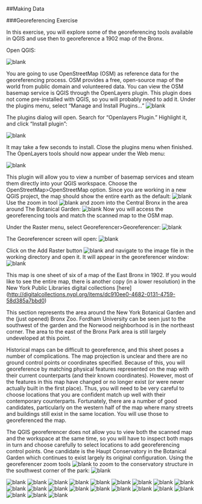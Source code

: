 ##Making Data

###Georeferencing Exercise

In this exercise, you will explore some of the georeferencing tools available in QGIS and use then to georeference a 1902 map of the Bronx.   

Open QGIS:

![blank](https://github.com/CenterForSpatialResearch/MappingForTheUrbanHumanities/blob/master/Tutorials/Images/MakingData01/GeoRef1.png)

You are going to use OpenStreetMap (OSM) as reference data for the georeferencing process.  OSM provides a free, open-source map of the world from public domain and volunteered data.   You can view the OSM basemap service is QGIS through the OpenLayers plugin.  This plugin does not come pre-installed with QGIS, so you will probably need to add it.  Under the plugins menu, select “Manage and Install Plugins…” 
![blank](https://github.com/CenterForSpatialResearch/MappingForTheUrbanHumanities/blob/master/Tutorials/Images/MakingData01/GeoRef2.png)

The plugins dialog will open.  Search for “Openlayers Plugin.”  Highlight it, and click “Install plugin”:

![blank](https://github.com/CenterForSpatialResearch/MappingForTheUrbanHumanities/blob/master/Tutorials/Images/MakingData01/GeoRef3.png)

It may take a few seconds to install.  Close the plugins menu when finished.  The OpenLayers tools should now appear under the Web menu: 

![blank](https://github.com/CenterForSpatialResearch/MappingForTheUrbanHumanities/blob/master/Tutorials/Images/MakingData01/GeoRef4.png)

This plugin will allow you to view a number of basemap services and steam them directly into your QGIS workspace.  Choose the OpenStreetMap>OpenStreetMap option.
Since you are working in a new QGIS project, the map should show the entire earth as the default: 
![blank](https://github.com/CenterForSpatialResearch/MappingForTheUrbanHumanities/blob/master/Tutorials/Images/MakingData01/GeoRef5.png)
Use the zoom in tool ![blank](https://github.com/CenterForSpatialResearch/MappingForTheUrbanHumanities/blob/master/Tutorials/Images/MakingData01/GeoRef6.png) and zoom into the Central Bronx in the area around The Botanical Garden:
![blank](https://github.com/CenterForSpatialResearch/MappingForTheUrbanHumanities/blob/master/Tutorials/Images/MakingData01/GeoRef7.png)
Now you will access the georeferencing tools and match the scanned map to the OSM map.  

Under the Raster menu, select Georeferencer>Georeferencer:
![blank](https://github.com/CenterForSpatialResearch/MappingForTheUrbanHumanities/blob/master/Tutorials/Images/MakingData01/GeoRef8.png)

The Georeferencer screen will open:
![blank](https://github.com/CenterForSpatialResearch/MappingForTheUrbanHumanities/blob/master/Tutorials/Images/MakingData01/GeoRef9.png)

Click on the Add Raster button ![blank](https://github.com/CenterForSpatialResearch/MappingForTheUrbanHumanities/blob/master/Tutorials/Images/MakingData01/GeoRef10a.png) and navigate to the image file in the working directory and open it.  It will appear in the georeferencer window:
![blank](https://github.com/CenterForSpatialResearch/MappingForTheUrbanHumanities/blob/master/Tutorials/Images/MakingData01/GeoRef10b.png)

This map is one sheet of six of a map of the East Bronx in 1902.  If you would like to see the entire map, there is another copy (in a lower resolution) in the New York Public Libraries digital collections [here] (http://digitalcollections.nypl.org/items/dc910ee0-4682-0131-4759-58d385a7bbd0)

This section represents the area around the New York Botanical Garden and the (just opened) Bronx Zoo. Fordham University can be seen just to the southwest of the garden and the Norwood neighborhood is in the northeast corner.  The area to the east of the Bronx Park area is still largely undeveloped at this point.  

Historical maps can be difficult to georeference, and this sheet poses a number of complications.  The map projection is unclear and there are no ground control points or coordinates specified.  Because of this, you will georeference by matching physical features represented on the map with their current counterparts (and their known coordinates).  However, most of the features in this map have changed or no longer exist (or were never actually built in the first place).  Thus, you will need to be very careful to choose locations that you are confident match up well with their contemporary counterparts.   Fortunately, there are a number of good candidates, particularly on the western half of the map where many streets and buildings still exist in the same location.  You will use those to georeferenced the map.

The QGIS georeferencer does not allow you to view both the scanned map and the workspace at the same time, so you will have to inspect both maps in turn and choose carefully to select locations to add georeferencing control points. 
One candidate is the Haupt Conservatory in the Botanical Garden which continues to exist largely its original configuration.  Using the georeferencer zoom tools ![blank](https://github.com/CenterForSpatialResearch/MappingForTheUrbanHumanities/blob/master/Tutorials/Images/MakingData01/GeoRef11.png) to zoom to the conservatory structure in the southwest corner of the park: ![blank](https://github.com/CenterForSpatialResearch/MappingForTheUrbanHumanities/blob/master/Tutorials/Images/MakingData01/GeoRef12.png)


![blank](https://github.com/CenterForSpatialResearch/MappingForTheUrbanHumanities/blob/master/Tutorials/Images/MakingData01/GeoRef13.png)
![blank](https://github.com/CenterForSpatialResearch/MappingForTheUrbanHumanities/blob/master/Tutorials/Images/MakingData01/GeoRef14.png)
![blank](https://github.com/CenterForSpatialResearch/MappingForTheUrbanHumanities/blob/master/Tutorials/Images/MakingData01/GeoRef15.png)
![blank](https://github.com/CenterForSpatialResearch/MappingForTheUrbanHumanities/blob/master/Tutorials/Images/MakingData01/GeoRef16.png)
![blank](https://github.com/CenterForSpatialResearch/MappingForTheUrbanHumanities/blob/master/Tutorials/Images/MakingData01/GeoRef17.png)
![blank](https://github.com/CenterForSpatialResearch/MappingForTheUrbanHumanities/blob/master/Tutorials/Images/MakingData01/GeoRef18.png)
![blank](https://github.com/CenterForSpatialResearch/MappingForTheUrbanHumanities/blob/master/Tutorials/Images/MakingData01/GeoRef19.png)
![blank](https://github.com/CenterForSpatialResearch/MappingForTheUrbanHumanities/blob/master/Tutorials/Images/MakingData01/GeoRef20.png)
![blank](https://github.com/CenterForSpatialResearch/MappingForTheUrbanHumanities/blob/master/Tutorials/Images/MakingData01/GeoRef21.png)
![blank](https://github.com/CenterForSpatialResearch/MappingForTheUrbanHumanities/blob/master/Tutorials/Images/MakingData01/GeoRef22.png)
![blank](https://github.com/CenterForSpatialResearch/MappingForTheUrbanHumanities/blob/master/Tutorials/Images/MakingData01/GeoRef23.png)
![blank](https://github.com/CenterForSpatialResearch/MappingForTheUrbanHumanities/blob/master/Tutorials/Images/MakingData01/GeoRef24.png)
![blank](https://github.com/CenterForSpatialResearch/MappingForTheUrbanHumanities/blob/master/Tutorials/Images/MakingData01/GeoRef25.png)
![blank](https://github.com/CenterForSpatialResearch/MappingForTheUrbanHumanities/blob/master/Tutorials/Images/MakingData01/GeoRef26.png)
![blank](https://github.com/CenterForSpatialResearch/MappingForTheUrbanHumanities/blob/master/Tutorials/Images/MakingData01/GeoRef27.png)
![blank](https://github.com/CenterForSpatialResearch/MappingForTheUrbanHumanities/blob/master/Tutorials/Images/MakingData01/GeoRef28.png)
![blank](https://github.com/CenterForSpatialResearch/MappingForTheUrbanHumanities/blob/master/Tutorials/Images/MakingData01/GeoRef29.png)
![blank](https://github.com/CenterForSpatialResearch/MappingForTheUrbanHumanities/blob/master/Tutorials/Images/MakingData01/GeoRef30.png)
![blank](https://github.com/CenterForSpatialResearch/MappingForTheUrbanHumanities/blob/master/Tutorials/Images/MakingData01/GeoRef31.png)
![blank](https://github.com/CenterForSpatialResearch/MappingForTheUrbanHumanities/blob/master/Tutorials/Images/MakingData01/GeoRef32.png)
![blank](https://github.com/CenterForSpatialResearch/MappingForTheUrbanHumanities/blob/master/Tutorials/Images/MakingData01/GeoRef33.png)
